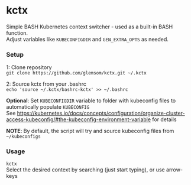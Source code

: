 
# kctx

Simple BASH Kubernetes context switcher - used as a built-in BASH function.  
Adjust variables like `KUBECONFIGDIR` and `GEN_EXTRA_OPTS` as needed.

  

### Setup

1: Clone repository  
`git clone https://github.com/glemsom/kctx.git ~/.kctx`

2: Source kctx from your .bashrc  
`echo 'source ~/.kctx/bashrc-kctx' >> ~/.bashrc`

**Optional**: Set `KUBECONFIGDIR` variable to folder with kubeconfig files to automatically populate `KUBECONFIG`  
See https://kubernetes.io/docs/concepts/configuration/organize-cluster-access-kubeconfig/#the-kubeconfig-environment-variable for details

**NOTE**: By default, the script will try and source kubeconfig files from `~/kubeconfigs`

  

### Usage
`kctx`  
Select the desired context by searching (just start typing), or use arrow-keys
